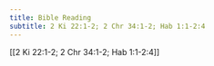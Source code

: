 ```yaml
---
title: Bible Reading
subtitle: 2 Ki 22:1-2; 2 Chr 34:1-2; Hab 1:1-2:4
---
```


[[2 Ki 22:1-2; 2 Chr 34:1-2; Hab 1:1-2:4]]